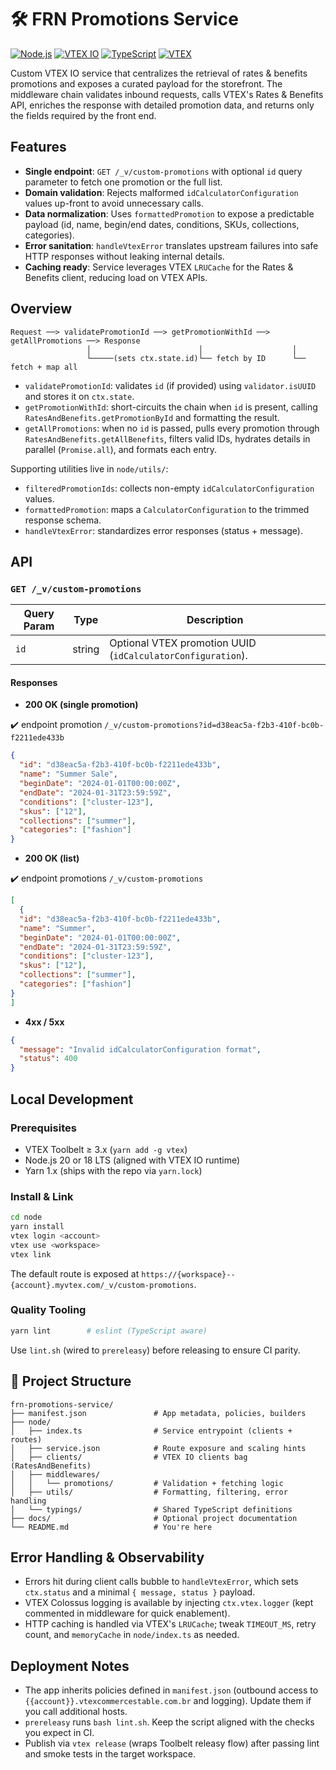 # 🛠 FRN Promotions Service
[![Node.js](https://img.shields.io/badge/node-20.x-green)](https://nodejs.org/)
[![VTEX IO](https://img.shields.io/badge/vtex-io-blue)](https://vtex.io/)
[![TypeScript](https://img.shields.io/badge/typescript-5.x-blue?logo=typescript)](https://www.typescriptlang.org/)
[![VTEX](https://img.shields.io/badge/VTEX-181717?logo=vtex&logoColor=white&color=red)](https://vtex.com/pt-br/)

Custom VTEX IO service that centralizes the retrieval of rates & benefits promotions and exposes a curated payload for the storefront. The middleware chain validates inbound requests, calls VTEX's Rates & Benefits API, enriches the response with detailed promotion data, and returns only the fields required by the front end.

## Features

- **Single endpoint**: `GET /_v/custom-promotions` with optional `id` query parameter to fetch one promotion or the full list.
- **Domain validation**: Rejects malformed `idCalculatorConfiguration` values up-front to avoid unnecessary calls.
- **Data normalization**: Uses `formattedPromotion` to expose a predictable payload (id, name, begin/end dates, conditions, SKUs, collections, categories).
- **Error sanitation**: `handleVtexError` translates upstream failures into safe HTTP responses without leaking internal details.
- **Caching ready**: Service leverages VTEX `LRUCache` for the Rates & Benefits client, reducing load on VTEX APIs.

## Overview

```
Request ──> validatePromotionId ──> getPromotionWithId ──> getAllPromotions ──> Response
                 │                        │                    │
                 └─────(sets ctx.state.id)└── fetch by ID      └── fetch + map all
```

- `validatePromotionId`: validates `id` (if provided) using `validator.isUUID` and stores it on `ctx.state`.
- `getPromotionWithId`: short-circuits the chain when `id` is present, calling `RatesAndBenefits.getPromotionById` and formatting the result.
- `getAllPromotions`: when no `id` is passed, pulls every promotion through `RatesAndBenefits.getAllBenefits`, filters valid IDs, hydrates details in parallel (`Promise.all`), and formats each entry.

Supporting utilities live in `node/utils/`:

- `filteredPromotionIds`: collects non-empty `idCalculatorConfiguration` values.
- `formattedPromotion`: maps a `CalculatorConfiguration` to the trimmed response schema.
- `handleVtexError`: standardizes error responses (status + message).

## API

### `GET /_v/custom-promotions`

| Query Param | Type   | Description                                                 |
|-------------|--------|-------------------------------------------------------------|
| `id`        | string | Optional VTEX promotion UUID (`idCalculatorConfiguration`). |

#### Responses

- **200 OK (single promotion)**

✔️ endpoint promotion
```/_v/custom-promotions?id=d38eac5a-f2b3-410f-bc0b-f2211ede433b```
```json
{
  "id": "d38eac5a-f2b3-410f-bc0b-f2211ede433b",
  "name": "Summer Sale",
  "beginDate": "2024-01-01T00:00:00Z",
  "endDate": "2024-01-31T23:59:59Z",
  "conditions": ["cluster-123"],
  "skus": ["12"],
  "collections": ["summer"],
  "categories": ["fashion"]
}
```

- **200 OK (list)**

✔️ endpoint promotions
```/_v/custom-promotions```
```json
[
  {
  "id": "d38eac5a-f2b3-410f-bc0b-f2211ede433b",
  "name": "Summer",
  "beginDate": "2024-01-01T00:00:00Z",
  "endDate": "2024-01-31T23:59:59Z",
  "conditions": ["cluster-123"],
  "skus": ["12"],
  "collections": ["summer"],
  "categories": ["fashion"]
}
]
```

- **4xx / 5xx**

```json
{
  "message": "Invalid idCalculatorConfiguration format",
  "status": 400
}
```

## Local Development

### Prerequisites

- VTEX Toolbelt ≥ 3.x (`yarn add -g vtex`)
- Node.js 20 or 18 LTS (aligned with VTEX IO runtime)
- Yarn 1.x (ships with the repo via `yarn.lock`)

### Install & Link

```bash
cd node
yarn install
vtex login <account>
vtex use <workspace>
vtex link

```

The default route is exposed at `https://{workspace}--{account}.myvtex.com/_v/custom-promotions`.

### Quality Tooling

```bash
yarn lint        # eslint (TypeScript aware)
```

Use `lint.sh` (wired to `prereleasy`) before releasing to ensure CI parity.

## 📂 Project Structure

```
frn-promotions-service/
├── manifest.json               # App metadata, policies, builders
├── node/
│   ├── index.ts                # Service entrypoint (clients + routes)
│   ├── service.json            # Route exposure and scaling hints
│   ├── clients/                # VTEX IO clients bag (RatesAndBenefits)
│   ├── middlewares/
│   │   └── promotions/         # Validation + fetching logic
│   ├── utils/                  # Formatting, filtering, error handling
│   └── typings/                # Shared TypeScript definitions
├── docs/                       # Optional project documentation
└── README.md                   # You're here
```

## Error Handling & Observability

- Errors hit during client calls bubble to `handleVtexError`, which sets `ctx.status` and a minimal `{ message, status }` payload.
- VTEX Colossus logging is available by injecting `ctx.vtex.logger` (kept commented in middleware for quick enablement).
- HTTP caching is handled via VTEX's `LRUCache`; tweak `TIMEOUT_MS`, retry count, and `memoryCache` in `node/index.ts` as needed.

## Deployment Notes

- The app inherits policies defined in `manifest.json` (outbound access to `{{account}}.vtexcommercestable.com.br` and logging). Update them if you call additional hosts.
- `prereleasy` runs `bash lint.sh`. Keep the script aligned with the checks you expect in CI.
- Publish via `vtex release` (wraps Toolbelt releasy flow) after passing lint and smoke tests in the target workspace.

